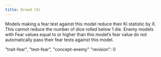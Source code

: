 ```yaml
---
title: Dread (X)
---
```

Models making a fear test against this model reduce their Ki statistic by X.
This cannot reduce the number of dice rolled below 1 die.
Enemy models with Fear values equal to or higher than this model’s fear value do not automatically pass their fear tests against this model.

"trait-fear", "test-fear", "concept-enemy"
"revision": 0